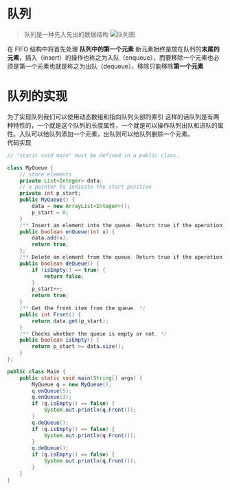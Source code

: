 # 队列
>队列是一种先入先出的数据结构
![队列图](https://aliyun-lc-upload.oss-cn-hangzhou.aliyuncs.com/aliyun-lc-upload/uploads/2018/08/14/screen-shot-2018-05-03-at-151021.png)

在 FIFO 结构中将首先处理 **队列中的第一个元素**
新元素始终是放在队列的**末尾的元素**，插入（insert）的操作也称之为入队（enqueue），而要移除一个元素也必须是第一个元素也就是称之为出队（dequeue），移除只能移除**第一个元素**

# 队列的实现
为了实现队列我们可以使用动态数组和指向队列头部的索引
这样的话队列是有两种特性的，一个就是这个队列的长度属性，一个就是可以操作队列出队和进队的属性。入队可以给队列添加一个元素，出队则可以给队列删除一个元素。           
代码实现
```java
// "static void main" must be defined in a public class.

class MyQueue {
    // store elements
    private List<Integer> data;         
    // a pointer to indicate the start position
    private int p_start;            
    public MyQueue() {
        data = new ArrayList<Integer>();
        p_start = 0;
    }
    /** Insert an element into the queue. Return true if the operation is successful. */
    public boolean enQueue(int x) {
        data.add(x);
        return true;
    };    
    /** Delete an element from the queue. Return true if the operation is successful. */
    public boolean deQueue() {
        if (isEmpty() == true) {
            return false;
        }
        p_start++;
        return true;
    }
    /** Get the front item from the queue. */
    public int Front() {
        return data.get(p_start);
    }
    /** Checks whether the queue is empty or not. */
    public boolean isEmpty() {
        return p_start >= data.size();
    }     
};

public class Main {
    public static void main(String[] args) {
        MyQueue q = new MyQueue();
        q.enQueue(5);
        q.enQueue(3);
        if (q.isEmpty() == false) {
            System.out.println(q.Front());
        }
        q.deQueue();
        if (q.isEmpty() == false) {
            System.out.println(q.Front());
        }
        q.deQueue();
        if (q.isEmpty() == false) {
            System.out.println(q.Front());
        }
    }
}
```



